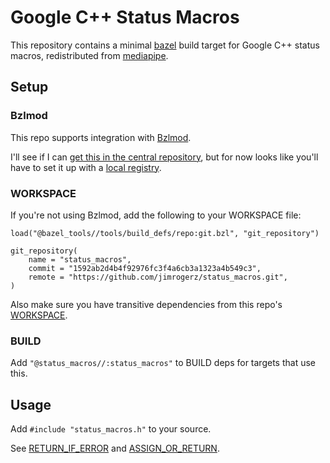 # Google C++ Status Macros

This repository contains a minimal [bazel](https://bazel.build) build target for Google C++ status macros, redistributed from [mediapipe](https://github.com/google/mediapipe).

## Setup

### Bzlmod

This repo supports integration with [Bzlmod](https://docs.bazel.build/versions/5.0.0/bzlmod.html).

I'll see if I can [get this in the central repository](https://github.com/bazelbuild/bazel-central-registry/pull/815), but for now looks like you'll have to set it up
with a [local registry](https://bazel.build/external/registry).

### WORKSPACE

If you're not using Bzlmod, add the following to your WORKSPACE file:


```
load("@bazel_tools//tools/build_defs/repo:git.bzl", "git_repository")

git_repository(
    name = "status_macros",
    commit = "1592ab2d4b4f92976fc3f4a6cb3a1323a4b549c3",
    remote = "https://github.com/jimrogerz/status_macros.git",
)
```

Also make sure you have transitive dependencies from this repo's [WORKSPACE](https://github.com/jimrogerz/status_macros/blob/main/WORKSPACE).

### BUILD

Add `"@status_macros//:status_macros"` to BUILD deps for targets that use this.


## Usage

Add `#include "status_macros.h"` to your source.

See [RETURN_IF_ERROR](https://github.com/jimrogerz/status_macros/blob/main/status_macros.h#L29) and [ASSIGN_OR_RETURN](https://github.com/jimrogerz/status_macros/blob/main/status_macros.h#L91).
